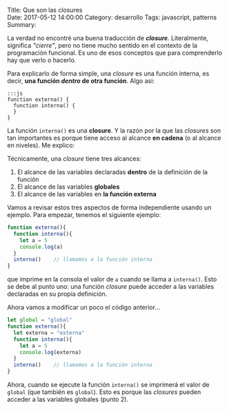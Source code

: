 Title: Que son las closures    
Date: 2017-05-12 14:00:00
Category: desarrollo
Tags: javascript, patterns 
Summary: 

La verdad no encontré una buena traducción de __*closure*__. Literalmente, significa _"cierre"_, pero no tiene mucho sentido en el contexto de la programación fun&shy;cional. Es uno de esos conceptos que para comprenderlo hay que verlo o hacerlo.

Para explicarlo de forma simple, una _closure_ es una función interna, es decir, __una función *dentro* de otra función__. Algo asi:

    :::js
    function externa() {
      function interna() {
      }  
    }

La función `interna()` es una **closure**. Y la razón por la que las *closures* son tan importantes es porque tiene acceso al alcance **en cadena** (o al alcance en niveles). Me explico:

Técnicamente, una _closure_ tiene tres alcances:

1. El alcance de las variables declaradas __dentro__ de la definición de la función
1. El alcance de las variables **globales**
3. El alcance de las variables en __la función externa__

Vamos a revisar estos tres aspectos de forma independiente usando un ejemplo. Para empezar, tenemos el siguiente ejemplo:

```javascript
function externa(){
  function interna(){
    let a = 5
    console.log(a)
  }
  interna()    // llamamos a la función interna
}
```

que imprime en la consola el valor de `a` cuando se llama a `interna()`. Esto se debe al punto uno: una función _closure_ puede acceder a las variables declaradas en su propia definición.

Ahora vamos a modificar un poco el código anterior...

```javascript
let global = "global"
function externa(){
  let externa = "externa"
  function interna(){
    let a = 5
    console.log(externa)
  }
  interna()    // llamamos a la función interna
}
```

Ahora, cuando se ejecute la función `interna()` se imprimerá el valor de `global` (que también es `global`). Esto es porque las _closures_ pueden acceder a las variables globales (punto 2).

